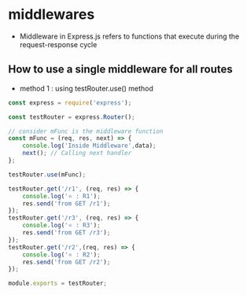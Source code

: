 # middlewares

- Middleware in Express.js refers to functions that execute during the request-response cycle

## How to use a single middleware for all routes

- method 1 : using testRouter.use() method

```javascript
const express = require('express');

const testRouter = express.Router();

// consider mFunc is the middleware function
const mFunc = (req, res, next) => {
    console.log('Inside Middleware',data);
    next(); // Calling next handler
};

testRouter.use(mFunc);

testRouter.get('/r1', (req, res) => {
    console.log('⭐ : R1');
    res.send('from GET /r1');
});
testRouter.get('/r3', (req, res) => {
    console.log('⭐ : R3');
    res.send('from GET /r3');
});
testRouter.get('/r2',(req, res) => {
    console.log('⭐ : R2');
    res.send('from GET /r2');
});

module.exports = testRouter;
```
